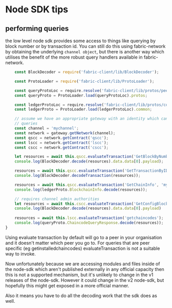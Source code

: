 # Node SDK tips

## performing queries
the low level node sdk provides some access to things like querying by block number or by transaction id. You can still do this using fabric-network by obtaining the underlying `channel object`, but there is another way which utilises the benefit of the more robust query handlers available in fabric-network.

```javascript
	const BlockDecoder = require('fabric-client/lib/BlockDecoder');

	const ProtoLoader = require('fabric-client/lib/ProtoLoader');

	const queryProtoLoc = require.resolve('fabric-client/lib/protos/peer/query.proto');
	const queryProto = ProtoLoader.load(queryProtoLoc).protos;

	const ledgerProtoLoc = require.resolve('fabric-client/lib/protos/common/ledger.proto');
	const ledgerProto = ProtoLoader.load(ledgerProtoLoc).common;

	// assume we have an appropriate gateway with an identity which can perform all the 
	// queries
	const channel = 'mychannel';
	const network = gateway.getNetwork(channel);
	const qscc = network.getContract('qscc');
	const lscc = network.getContract('lscc');
	const cscc = network.getContract('cscc');

    let resources = await this.qscc.evaluateTransaction('GetBlockByNumber', channel, '7');
    console.log(BlockDecoder.decode(resources).data.data[0].payload);

    resources = await this.qscc.evaluateTransaction('GetTransactionByID', channel, 'a494d037b2930263a533bab78efbe7bb2635fcda9b44ae58e03a275bad6b9331');
    console.log(BlockDecoder.decodeTransaction(resources));

    resources = await this.qscc.evaluateTransaction('GetChainInfo', 'mychannel');
    console.log(ledgerProto.BlockchainInfo.decode(resources));

	// requires channel admin authorities
	let resources = await this.cscc.evaluateTransaction('GetConfigBlock', 'mychannel');
	console.log(BlockDecoder.decode(resources).data.data[0].payload)
	
    resources = await this.lscc.evaluateTransaction('getchaincodes');
    console.log(queryProto.ChaincodeQueryResponse.decode(resources));
}
```
Using evaluate transaction by default will go to a peer in your organisation and it doesn't matter which peer you go to. For queries that are peer specific (eg getinstalledchaincodes) evaluateTransaction is not a suitable way to invoke. 

Now unfortunately because we are accessing modules and files inside of the node-sdk which aren't published externally in any official capacity then this is not a supported mechanism, but it's unlikely to change in the v1 releases of the node-sdk. However it could change in the v2 node-sdk, but hopefully this might get exposed in a more official manner.

Also it means you have to do all the decoding work that the sdk does as well.
